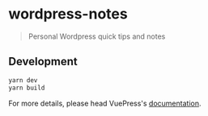 # wordpress-notes

> Personal Wordpress quick tips and notes

## Development

```bash
yarn dev
yarn build
```

For more details, please head VuePress's [documentation](https://v1.vuepress.vuejs.org/).

